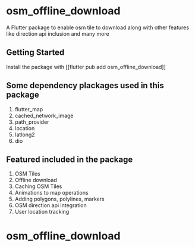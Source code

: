 # osm_offline_download

A Flutter package to enable osm tile to download along with other features like direction api inclusion and many more


## Getting Started

Install the package with [[flutter pub add osm_offline_download]]

## Some dependency plackages used in this package
1. flutter_map
2. cached_network_image
3. path_provider
4. location
5. latlong2
6. dio


## Featured included in the package
1. OSM Tiles
2. Offline download
3. Caching OSM Tiles
4. Animations to map operations
5. Adding polygons, polylines, markers
6. OSM direction api integration
7. User location tracking



# osm_offline_download
